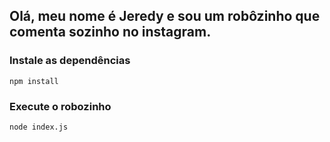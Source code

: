 ## Olá, meu nome é Jeredy e sou um robôzinho que comenta sozinho no instagram.

### Instale as dependências
`npm install`

### Execute o robozinho
`node index.js`